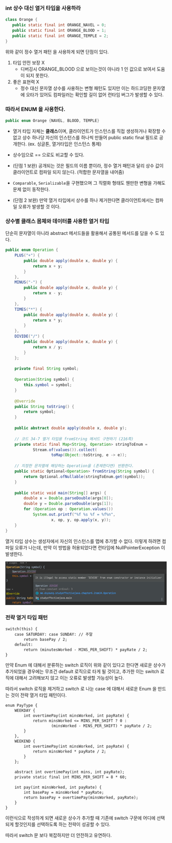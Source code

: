 ### int 상수 대신 열거 타입을 사용하라

``` java
class Orange {
   public static final int ORANGE_NAVEL = 0;
   public static final int ORANGE_BLOOD = 1;
   public static final int ORANGE_TEMPLE = 2;
}
```

위와 같이 정수 열거 패턴 을 사용하게 되면 단점이 있다.

1. 타입 안전 보장 X
    - 디버깅시 ORANGE_BLOOD 으로 보이는것이 아니라 1 인 값으로 보여서 도움이 되지 못한다.
2. 좋은 표현력 X
    - 정수 대신 문자열 상수를 사용하는 변형 패턴도 있지만 이는 하드코딩한 문자열에 오타가 있어도 컴파일러는 확인할 길이 없어 런타임 버그가 발생할 수 있다.

### 따라서 ENUM 을 사용한다.

```java
public enum Orange {NAVEL, BLOOD, TEMPLE}
```

- 열거 타입 자체는 **클래스**이며, 클라이언트가 인스턴스를 직접 생성하거나 확장할 수 없고
  상수 하나당 자신의 인스턴스를 하나씩 만들어 public static final 필드로 공개한다. (ex. 싱글톤, 열거타입은 인스턴스 통제)

- 상수임으로 == 으로도 비교할 수 있다.

- (단점 1 보완) 공개되는 것은 필드의 이름 뿐이라, 정수 열거 패턴과 달리 상수 값이 클라이언트로 컴파일 되지 않는다. (적합한 문자열을 내어줌)

- `Comparable`, `Serializable`을 구현했으며 그 직렬화 형태도 웬만한 변형을 가해도 문제 없이 동작한다.

- (단점 2 보완) 만약 열거 타입에서 상수를 하나 제거한다면 클라이언트에서는 컴파일 오류가 발생할 것 이다.

### 상수별 클래스 몸체와 데이터를 사용한 열거 타입

단순히 문자열이 아니라 abstract 메서드들을 활용해서 공통된 메서드를 담을 수 도 있다.

```java
public enum Operation {
    PLUS("+") {
        public double apply(double x, double y) {
            return x + y;
        }
    },
    MINUS("-") {
        public double apply(double x, double y) {
            return x - y;
        }
    },
    TIMES("*") {
        public double apply(double x, double y) {
            return x * y;
        }
    },
    DIVIDE("/") {
        public double apply(double x, double y) {
            return x / y;
        }
    };

    private final String symbol;

    Operation(String symbol) {
        this.symbol = symbol;
    }

    @Override
    public String toString() {
        return symbol;
    }

    public abstract double apply(double x, double y);

    // 코드 34-7 열거 타입용 fromString 메서드 구현하기 (216쪽)
    private static final Map<String, Operation> stringToEnum =
            Stream.of(values()).collect(
                    toMap(Object::toString, e -> e));

    // 지정한 문자열에 해당하는 Operation을 (존재한다면) 반환한다.
    public static Optional<Operation> fromString(String symbol) {
        return Optional.ofNullable(stringToEnum.get(symbol));
    }

    public static void main(String[] args) {
        double x = Double.parseDouble(args[0]);
        double y = Double.parseDouble(args[1]);
        for (Operation op : Operation.values())
            System.out.printf("%f %s %f = %f%n",
                    x, op, y, op.apply(x, y));
    }
}

```

열거 타입 상수는 생성자에서 자신의 인스턴스를 맵에 추가할 수 없다.
이렇게 하려면 컴파일 오류가 나는데, 만약 이 방법을 허용되었다면 런타임에 NullPointerException 이 발생한다.

![img.png](item34.png)

### 전략 열거 타입 패턴


```
switch(this) {  
    case SATURDAY: case SUNDAY: // 주말
        return basePay / 2;
    default: 
        return (minutesWorked - MINS_PER_SHIFT) * payRate / 2;
}
```


만약 Enum 에 대해서 분류하는 switch 로직이 위와 같이 있다고 한다면
새로운 상수가 추가되었을 경우에는 무조건 default 로직으로 타게 될 것이고, 추가한 이는 switch 로직에 대해서 고려해보지 않고 이는 오류로 발생할 가능성이 높다.

따라서 switch 로직을 제거하고 switch 로 나눈 case 에 대해서 새로운 Enum 을 만드는 것이 전략 열거 타입 패턴이다.

```
enum PayType {
    WEEKDAY {
        int overtimePay(int minsWorked, int payRate) {
            return minsWorked <= MINS_PER_SHIFT ? 0 :
                    (minsWorked - MINS_PER_SHIFT) * payRate / 2;
        }
    },
    WEEKEND {
        int overtimePay(int minsWorked, int payRate) {
            return minsWorked * payRate / 2;
        }
    };

    abstract int overtimePay(int mins, int payRate);
    private static final int MINS_PER_SHIFT = 8 * 60;

    int pay(int minsWorked, int payRate) {
        int basePay = minsWorked * payRate;
        return basePay + overtimePay(minsWorked, payRate);
    }
}
```

이런식으로 작성하게 되면 새로운 상수가 추가할 때 기존에 switch 구문에 어디에 선택되게 할것인지를 선택하도록 하는 전략이 성공할 수 있다.

따라서 switch 문 보다 복잡하지만 더 안전하고 유연하다.



